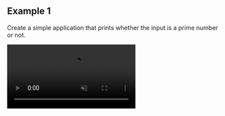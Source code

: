 ## Example 1

Create a simple application that prints whether the input is a prime number or not.

<div>
  <video autoPlay:true loop="loop" muted="muted" plays-inline="true" src="https://user-images.githubusercontent.com/54884571/156785472-0c8c094c-8863-45ef-b9ab-21fb2a8408d0.mp4"></video>
</div>

